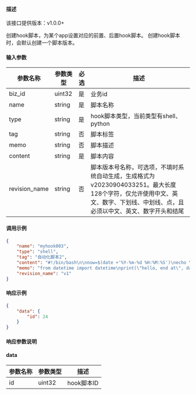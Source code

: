 #### 描述

该接口提供版本：v1.0.0+

创建hook脚本，为某个app设置对应的前置、后置hook脚本。
创建hook脚本时，会默认创建一个脚本版本。

#### 输入参数

| 参数名称     | 参数类型     | 必选   | 描述                                  |
| ------------ | ------------ | ------ |-------------------------------------|
| biz_id       | uint32   | 是   | 业务id                                |
| name         | string   | 是   | 脚本名称                              |
| type         | string   | 是   | hook脚本类型，当前类型有shell、python |
| tag          | string   | 否   | 脚本标签                              |
| memo         | string   | 否   | 脚本描述                              |
| content      | string   | 是   | 脚本内容                              |
| revision_name     | string   | 否   | 脚本版本号名称，可选项，不填时系统自动生成，生成格式为v20230904033251。最大长度128个字符，仅允许使用中文、英文、数字、下划线、中划线、点，且必须以中文、英文、数字开头和结尾 |

#### 调用示例

```json
{
    "name": "myhook003",
    "type": "shell",
    "tag": "自动化脚本2",
    "content": "#!/bin/bash\n\nnow=$(date +'%Y-%m-%d %H:%M:%S')\necho \"hello, start at $now\"\n",
    "memo": "from datetime import datetime\nprint(\"hello, end at\", datetime.now())\n",
    "revision_name": "v1"
}
```

#### 响应示例

```json
{
    "data": {
        "id": 24
    }
}
```

#### 响应参数说明

#### data

| 参数名称     | 参数类型   | 描述                           |
| ------------ | ---------- | ------------------------------ |
|      id        |      uint32      |            hook脚本ID            |
